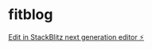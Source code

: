 # fitblog

[Edit in StackBlitz next generation editor ⚡️](https://stackblitz.com/~/github.com/vi100t/fitblog)